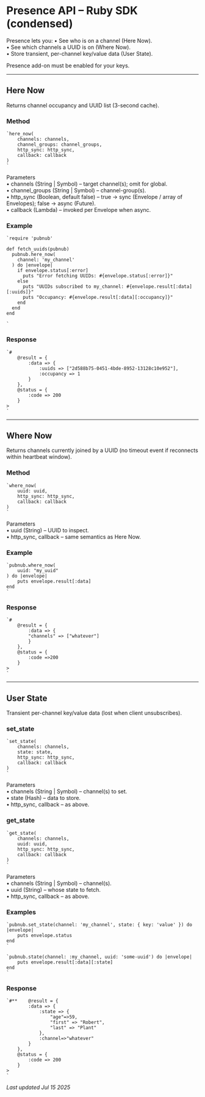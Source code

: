 # Presence API – Ruby SDK (condensed)

Presence lets you:
• See who is on a channel (Here Now).  
• See which channels a UUID is on (Where Now).  
• Store transient, per-channel key/value data (User State).

Presence add-on must be enabled for your keys.

---

## Here Now
Returns channel occupancy and UUID list (3-second cache).

### Method

```
`here_now(  
    channels: channels,  
    channel_groups: channel_groups,  
    http_sync: http_sync,  
    callback: callback  
)  
`
```

Parameters  
• channels (String | Symbol) – target channel(s); omit for global.  
• channel_groups (String | Symbol) – channel-group(s).  
• http_sync (Boolean, default false) – true → sync (Envelope / array of Envelopes); false → async (Future).  
• callback (Lambda<Envelope>) – invoked per Envelope when async.

### Example

```
`require 'pubnub'  
  
def fetch_uuids(pubnub)  
  pubnub.here_now(  
    channel: 'my_channel'  
  ) do |envelope|  
    if envelope.status[:error]  
      puts "Error fetching UUIDs: #{envelope.status[:error]}"  
    else  
      puts "UUIDs subscribed to my_channel: #{envelope.result[:data][:uuids]}"  
      puts "Occupancy: #{envelope.result[:data][:occupancy]}"  
    end  
  end  
end  
  
`
```

### Response

```
`#  
    @result = {  
        :data => {  
            :uuids => ["2d588b75-0451-4bde-8952-13128c10e952"],  
            :occupancy => 1  
        }  
    },  
    @status = {  
        :code => 200  
    }  
>  
`
```

---

## Where Now
Returns channels currently joined by a UUID (no timeout event if reconnects within heartbeat window).

### Method

```
`where_now(  
    uuid: uuid,  
    http_sync: http_sync,  
    callback: callback  
)  
`
```

Parameters  
• uuid (String) – UUID to inspect.  
• http_sync, callback – same semantics as Here Now.

### Example

```
`pubnub.where_now(  
    uuid: "my_uuid"  
) do |envelope|  
    puts envelope.result[:data]  
end  
`
```

### Response

```
`#  
    @result = {  
        :data => {  
        "channels" => ["whatever"]  
        }  
    },  
    @status = {  
        :code =>200  
    }  
>  
`
```

---

## User State
Transient per-channel key/value data (lost when client unsubscribes).

### set_state

```
`set_state(  
    channels: channels,  
    state: state,  
    http_sync: http_sync,  
    callback: callback  
)  
`
```

Parameters  
• channels (String | Symbol) – channel(s) to set.  
• state (Hash) – data to store.  
• http_sync, callback – as above.

### get_state

```
`get_state(  
    channels: channels,  
    uuid: uuid,  
    http_sync: http_sync,  
    callback: callback  
)  
`
```

Parameters  
• channels (String | Symbol) – channel(s).  
• uuid (String) – whose state to fetch.  
• http_sync, callback – as above.

### Examples

```
`pubnub.set_state(channel: 'my_channel', state: { key: 'value' }) do |envelope|  
    puts envelope.status  
end  
`
```

```
`pubnub.state(channel: :my_channel, uuid: 'some-uuid') do |envelope|  
    puts envelope.result[:data][:state]  
end  
`
```

### Response

```
`#**    @result = {  
        :data => {  
            :state => {  
                "age"=>59,  
                "first" => "Robert",  
                "last" => "Plant"  
            },  
            :channel=>"whatever"  
        }  
    },  
    @status = {  
        :code => 200  
    }  
>  
`
```

_Last updated Jul 15 2025_